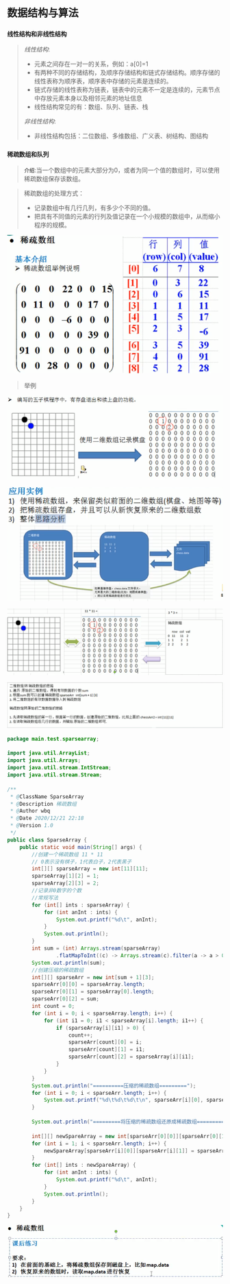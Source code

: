 # `数据结构与算法`

### `线性结构和非线性结构`

> *线性结构*:
>
> - 元素之间存在一对一的关系，例如：a[0]=1
> - 有两种不同的存储结构，及顺序存储结构和链式存储结构。顺序存储的线性表称为顺序表，顺序表中存储的元素是连续的。
> - 链式存储的线性表称为链表，链表中的元素不一定是连续的，元素节点中存放元素本身以及相邻元素的地址信息
> - 线性结构常见的有：数组、队列、链表、栈
>
> *非线性结构*:
>
> - 非线性结构包括：二位数组、多维数组、广义表、树结构、图结构	  

### `稀疏数组和队列`

> **`介绍`**:当一个数组中的元素大部分为0，或者为同一个值的数组时，可以使用稀疏数组保存该数组。

> 稀疏数组的处理方式：
>
> - 记录数组中有几行几列，有多少个不同的值。
> - 把具有不同值的元素的行列及值记录在一个小规模的数组中，从而缩小程序的规模。

![image-20201221214517123](https://github.com/wbqwyw/data_structure/blob/master/src/main/resource/image/image-20201221214517123.png)

> 举例

![image-20201221214639682](https://github.com/wbqwyw/data_structure/blob/master/src/main/resource/image/image-20201221214639682.png)

![image-20201221215124602](https://github.com/wbqwyw/data_structure/blob/master/src/main/resource/image/image-20201221215124602.png)

![image-20201221215752869](https://github.com/wbqwyw/data_structure/blob/master/src/main/resource/image/image-20201221215752869.png)

![image-20201221215907737](https://github.com/wbqwyw/data_structure/blob/master/src/main/resource/image/image-20201221215907737.png)
```java
package main.test.sparsearray;

import java.util.ArrayList;
import java.util.Arrays;
import java.util.stream.IntStream;
import java.util.stream.Stream;

/**
 * @ClassName SparseArray
 * @Description 稀疏数组
 * @Author wbq
 * @Date 2020/12/21 22:18
 * @Version 1.0
 */
public class SparseArray {
    public static void main(String[] args) {
        //创建一个稀疏数组 11 * 11
        // 0表示没有棋子，1代表白子，2代表黑子
        int[][] sparseArray = new int[11][11];
        sparseArray[1][2] = 1;
        sparseArray[2][3] = 2;
        //记录非0数字的个数
        //常规写法
        for (int[] ints : sparseArray) {
            for (int anInt : ints) {
                System.out.printf("%d\t", anInt);
            }
            System.out.println();
        }
        int sum = (int) Arrays.stream(sparseArray)
                .flatMapToInt((c) -> Arrays.stream(c).filter(a -> a > 0)).count();
        System.out.println(sum);
        //创建压缩的稀疏数组
        int[][] sparseArr = new int[sum + 1][3];
        sparseArr[0][0] = sparseArray.length;
        sparseArr[0][1] = sparseArray[0].length;
        sparseArr[0][2] = sum;
        int count = 0;
        for (int i = 0; i < sparseArray.length; i++) {
            for (int i1 = 0; i1 < sparseArray[i].length; i1++) {
                if (sparseArray[i][i1] > 0) {
                    count++;
                    sparseArr[count][0] = i;
                    sparseArr[count][1] = i1;
                    sparseArr[count][2] = sparseArray[i][i1];
                }
            }
        }
        System.out.println("==========压缩的稀疏数组=========");
        for (int i = 0; i < sparseArr.length; i++) {
            System.out.printf("%d\t%d\t%d\t\n", sparseArr[i][0], sparseArr[i][1], sparseArr[i][2]);
        }

        System.out.println("=========将压缩的稀疏数组还原成稀疏数组=========");

        int[][] newSpareArray = new int[sparseArr[0][0]][sparseArr[0][1]];
        for (int i = 1; i < sparseArr.length; i++) {
            newSpareArray[sparseArr[i][0]][sparseArr[i][1]] = sparseArr[i][2];
        }
        for (int[] ints : newSpareArray) {
            for (int anInt : ints) {
                System.out.printf("%d\t", anInt);
            }
            System.out.println();
        }
    }
}

```
![image-20201221232828400](https://github.com/wbqwyw/data_structure/blob/master/src/main/resource/image/image-20201221232828400.png)
